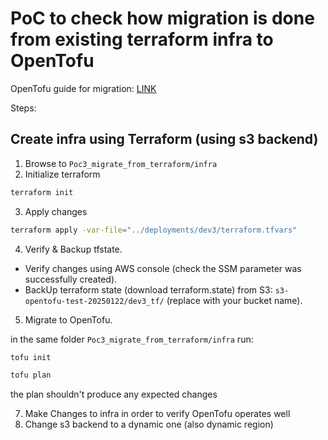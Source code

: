 
# PoC to check how migration is done from existing terraform infra to OpenTofu

OpenTofu guide for migration: [LINK](https://opentofu.org/docs/intro/migration/terraform-1.8/)

Steps:

## Create infra using Terraform (using s3 backend)

1. Browse to `Poc3_migrate_from_terraform/infra`
2. Initialize terraform

```bash
terraform init
```

3. Apply changes

```bash
terraform apply -var-file="../deployments/dev3/terraform.tfvars"
```

4. Verify & Backup tfstate.

- Verify changes using AWS console (check the SSM parameter was successfully created).
- BackUp terraform state (download terraform.state) from S3: `s3-opentofu-test-20250122/dev3_tf/` (replace with your bucket name).

5. Migrate to OpenTofu.

in the same folder `Poc3_migrate_from_terraform/infra` run:

```bash
tofu init
```

```bash
tofu plan
```

the plan shouldn't produce any expected changes



7. Make Changes to infra in order to verify OpenTofu operates well
8. Change s3 backend to a dynamic one (also dynamic region)